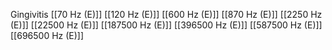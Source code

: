 Gingivitis
[[70 Hz (E)]]
[[120 Hz (E)]]
[[600 Hz (E)]]
[[870 Hz (E)]]
[[2250 Hz (E)]]
[[22500 Hz (E)]]
[[187500 Hz (E)]]
[[396500 Hz (E)]]
[[587500 Hz (E)]]
[[696500 Hz (E)]]